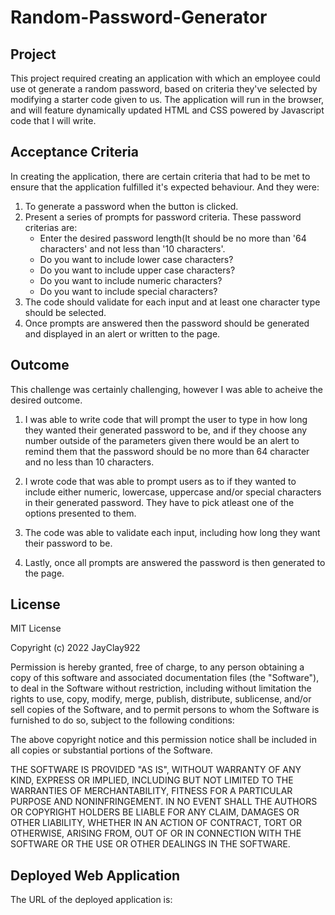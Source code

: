 # Random-Password-Generator

## Project

This project required creating an application with which an employee could use ot generate a random password, based on criteria they've selected by modifying a starter code given to us. The application will run in the browser, and will feature dynamically updated HTML and CSS powered by Javascript code that I will write.

## Acceptance Criteria

In creating the application, there are certain criteria that had to be met to ensure that the application fulfilled it's expected behaviour. And they were:
1. To generate a password when the button is clicked.
2. Present a series of prompts for password criteria. These password criterias are:
   - Enter the desired password length(It should be no more than '64 characters' and not less than '10 characters'.
   - Do you want to include lower case characters?
   - Do you want to include upper case characters?
   - Do you want to include numeric characters?
   - Do you want to include special characters?
3. The code should validate for each input and at least one character type should be selected.
4. Once prompts are answered then the password should be generated and displayed in an alert or written to the page.

## Outcome

This challenge was certainly challenging, however I was able to acheive the desired outcome.
1. I was able to write code that will prompt the user to type in how long they wanted their generated password to be, and if they choose any number outside of the parameters given there would be an alert to remind them that the password should be no more than 64 character and no less than 10 characters.

2. I wrote code that was able to prompt users as to if they wanted to include either numeric, lowercase, uppercase and/or special characters in their generated password. They have to pick atleast one of the options presented to them.

3. The code was able to validate each input, including how long they want their password to be.

4. Lastly, once all prompts are answered the password is then generated to the page.

## License

MIT License

Copyright (c) 2022 JayClay922

Permission is hereby granted, free of charge, to any person obtaining a copy
of this software and associated documentation files (the "Software"), to deal
in the Software without restriction, including without limitation the rights
to use, copy, modify, merge, publish, distribute, sublicense, and/or sell
copies of the Software, and to permit persons to whom the Software is
furnished to do so, subject to the following conditions:

The above copyright notice and this permission notice shall be included in all
copies or substantial portions of the Software.

THE SOFTWARE IS PROVIDED "AS IS", WITHOUT WARRANTY OF ANY KIND, EXPRESS OR
IMPLIED, INCLUDING BUT NOT LIMITED TO THE WARRANTIES OF MERCHANTABILITY,
FITNESS FOR A PARTICULAR PURPOSE AND NONINFRINGEMENT. IN NO EVENT SHALL THE
AUTHORS OR COPYRIGHT HOLDERS BE LIABLE FOR ANY CLAIM, DAMAGES OR OTHER
LIABILITY, WHETHER IN AN ACTION OF CONTRACT, TORT OR OTHERWISE, ARISING FROM,
OUT OF OR IN CONNECTION WITH THE SOFTWARE OR THE USE OR OTHER DEALINGS IN THE
SOFTWARE.

## Deployed Web Application

The URL of the deployed application is:
